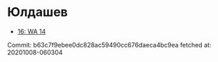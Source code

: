 # Юлдашев
- [16: WA 14](16.md)

Commit: b63c7f9ebee0dc828ac59490cc676daeca4bc9ea
 fetched at: 20201008-060304
